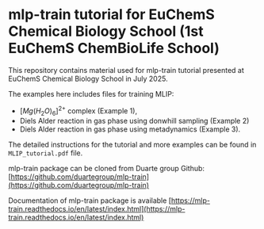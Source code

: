 # mlp-train tutorial for EuChemS Chemical Biology School (1st EuChemS ChemBioLife School)

This repository contains material used for mlp-train tutorial
presented at EuChemS Chemical Biology School in July 2025. 

The examples here includes files for training MLIP:
- $[Mg(H_2O)_6]^{2+}$ complex (Example 1),
- Diels Alder reaction in gas phase using donwhill sampling (Example 2)
- Diels Alder reaction in gas phase using metadynamics (Example 3).

The detailed instructions for the tutorial and more examples can be found in  ``MLIP_tutorial.pdf`` file.

mlp-train package can be cloned from Duarte group Github: [https://github.com/duartegroup/mlp-train](https://github.com/duartegroup/mlp-train)

Documentation of mlp-train package is available [https://mlp-train.readthedocs.io/en/latest/index.html](https://mlp-train.readthedocs.io/en/latest/index.html)
